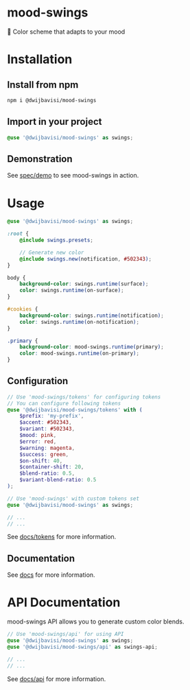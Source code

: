 # mood-swings
🎨 Color scheme that adapts to your mood

# Installation

## Install from npm
```sh
npm i @dwijbavisi/mood-swings
```

## Import in your project

```scss
@use '@dwijbavisi/mood-swings' as swings;
```

## Demonstration

See [spec/demo](https://TaciturnCoder.github.io/mood-swings/spec/demo)
to see mood-swings in action.

# Usage

```scss
@use '@dwijbavisi/mood-swings' as swings;

:root {
    @include swings.presets;

    // Generate new color
    @include swings.new(notification, #502343);
}

body {
    background-color: swings.runtime(surface);
    color: swings.runtime(on-surface);
}

#cookies {
    background-color: swings.runtime(notification);
    color: swings.runtime(on-notification);
}

.primary {
    background-color: mood-swings.runtime(primary);
    color: mood-swings.runtime(on-primary);
}
```

## Configuration

```scss
// Use 'mood-swings/tokens' for configuring tokens
// You can configure following tokens
@use '@dwijbavisi/mood-swings/tokens' with (
    $prefix: 'my-prefix',
    $accent: #502343,
    $variant: #502343,
    $mood: pink,
    $error: red,
    $warning: magenta,
    $success: green,
    $on-shift: 40,
    $container-shift: 20,
    $blend-ratio: 0.5,
    $variant-blend-ratio: 0.5
);

// Use 'mood-swings' with custom tokens set
@use '@dwijbavisi/mood-swings' as swings;

// ...
// ...
```

See [docs/tokens](https://TaciturnCoder.github.io/mood-swings/docs/tokens)
for more information.

## Documentation
See [docs](https://TaciturnCoder.github.io/mood-swings/docs)
for more information.

# API Documentation
mood-swings API allows you to generate custom color blends.

```scss
// Use 'mood-swings/api' for using API
@use '@dwijbavisi/mood-swings' as swings;
@use '@dwijbavisi/mood-swings/api' as swings-api;

// ...
// ...
```

See [docs/api](https://TaciturnCoder.github.io/mood-swings/docs/api)
for more information.

